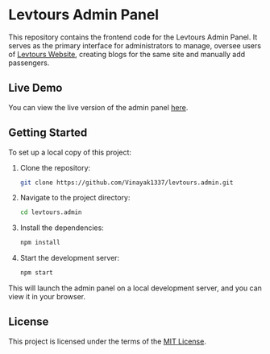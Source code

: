 # Levtours Admin Panel

This repository contains the frontend code for the Levtours Admin Panel. It serves as the primary interface for administrators to manage, oversee users of [Levtours Website](https://levtours-website.netlify.app/), creating blogs for the same site and manually add passengers.

## Live Demo

You can view the live version of the admin panel [here](https://levtours-admin-panel.netlify.app).

## Getting Started

To set up a local copy of this project:

1. Clone the repository:
   ```bash
   git clone https://github.com/Vinayak1337/levtours.admin.git
   ```
2. Navigate to the project directory:
   ```bash
   cd levtours.admin
   ```
3. Install the dependencies:
   ```bash
   npm install
   ```
4. Start the development server:
   ```bash
   npm start
   ```

This will launch the admin panel on a local development server, and you can view it in your browser.

## License

This project is licensed under the terms of the [MIT License](https://github.com/Vinayak1337/levtours.admin/blob/master/LICENSE.md).
